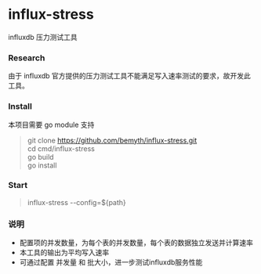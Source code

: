 # influx-stress
influxdb 压力测试工具

### Research
由于 influxdb 官方提供的压力测试工具不能满足写入速率测试的要求，故开发此工具。

### Install
本项目需要 go module 支持
> git clone https://github.com/bemyth/influx-stress.git  
> cd cmd/influx-stress  
> go build   
> go install

### Start

> influx-stress --config=${path}  

### 说明

* 配置项的并发数量，为每个表的并发数量，每个表的数据独立发送并计算速率  
* 本工具的输出为平均写入速率
* 可通过配置 并发量 和 批大小，进一步测试influxdb服务性能
